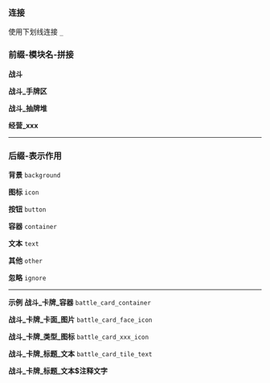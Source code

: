 ### 连接
使用下划线连接
`_`

### 前缀-模块名-拼接
**战斗**

**战斗_手牌区**

**战斗_抽牌堆**

**经营_xxx**

---
### 后缀-表示作用
**背景**
`background`

**图标**
`icon`

**按钮**
`button`

**容器**
`container`

**文本**
`text`

**其他**
`other`

**忽略**
`ignore`

---
**示例**
**战斗_卡牌_容器**
`battle_card_container`

**战斗_卡牌_卡面_图片**
`battle_card_face_icon`

**战斗_卡牌_类型_图标**
`battle_card_xxx_icon`

**战斗_卡牌_标题_文本**
`battle_card_tile_text`

**战斗_卡牌_标题_文本$注释文字**



